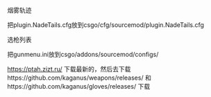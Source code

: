 烟雾轨迹


把plugin.NadeTails.cfg放到csgo/cfg/sourcemod/plugin.NadeTails.cfg

选枪列表


把gunmenu.ini放到csgo/addons/sourcemod/configs/


https://ptah.zizt.ru/ 下载最新的，然后去下载https://github.com/kaganus/weapons/releases/ 和https://github.com/kaganus/gloves/releases/ 下载
